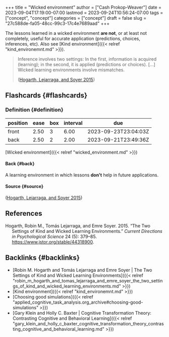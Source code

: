 +++
title = "Wicked environment"
author = ["Cash Prokop-Weaver"]
date = 2023-09-04T17:19:00-07:00
lastmod = 2023-09-24T10:56:24-07:00
tags = ["concept", "concept"]
categories = ["concept"]
draft = false
slug = "27c588de-fa05-48cc-99c3-17c4e7689aad"
+++

The lessons learned in a wicked environment **are not**, or at least not completely, useful for accurate application (predictions, choices, inferences, etc). Also see [Kind environment]({{< relref "kind_environemnt.md" >}}).

> Inference involves two settings: In the first, information is acquired (learning); in the second, it is applied (predictions or choices). [...] Wicked learning environments involve mismatches.
>
> (<a href="#citeproc_bib_item_1">Hogarth, Lejarraga, and Soyer 2015</a>)


## Flashcards {#flashcards}


### Definition {#definition}

| position | ease | box | interval | due                  |
|----------|------|-----|----------|----------------------|
| front    | 2.50 | 3   | 6.00     | 2023-09-23T23:04:03Z |
| back     | 2.50 | 2   | 2.00     | 2023-09-21T23:49:36Z |

[Wicked environment]({{< relref "wicked_environment.md" >}})


#### Back {#back}

A learning environment in which lessons **don't** help in future applications.


#### Source {#source}

(<a href="#citeproc_bib_item_1">Hogarth, Lejarraga, and Soyer 2015</a>)

## References

<style>.csl-entry{text-indent: -1.5em; margin-left: 1.5em;}</style><div class="csl-bib-body">
  <div class="csl-entry"><a id="citeproc_bib_item_1"></a>Hogarth, Robin M., Tomás Lejarraga, and Emre Soyer. 2015. “The Two Settings of Kind and Wicked Learning Environments.” <i>Current Directions in Psychological Science</i> 24 (5): 379–85. <a href="https://www.jstor.org/stable/44318900">https://www.jstor.org/stable/44318900</a>.</div>
</div>


## Backlinks {#backlinks}

-   [Robin M. Hogarth and Tomás Lejarraga and Emre Soyer | The Two Settings of Kind and Wicked Learning Environments]({{< relref "robin_m_hogarth_and_tomas_lejarraga_and_emre_soyer_the_two_settings_of_kind_and_wicked_learning_environments.md" >}})
-   [Kind environment]({{< relref "kind_environemnt.md" >}})
-   [Choosing good simulations]({{< relref "applied_cognitive_task_analysis.org_archive#choosing-good-simulations" >}})
-   [Gary Klein and Holly C. Baxter | Cognitive Transformation Theory: Contrasting Cognitive and Behavioral Learning]({{< relref "gary_klein_and_holly_c_baxter_cognitive_transformation_theory_contrasting_cognitive_and_behavioral_learning.md" >}})
